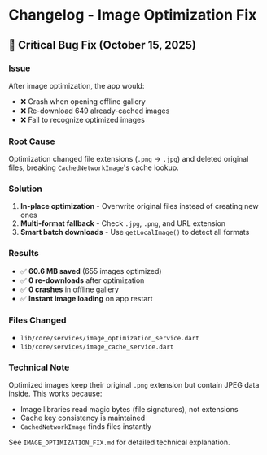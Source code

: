 # Changelog - Image Optimization Fix

## 🔧 Critical Bug Fix (October 15, 2025)

### Issue
After image optimization, the app would:
- ❌ Crash when opening offline gallery
- ❌ Re-download 649 already-cached images
- ❌ Fail to recognize optimized images

### Root Cause
Optimization changed file extensions (`.png` → `.jpg`) and deleted original files, breaking `CachedNetworkImage`'s cache lookup.

### Solution
1. **In-place optimization** - Overwrite original files instead of creating new ones
2. **Multi-format fallback** - Check `.jpg`, `.png`, and URL extension
3. **Smart batch downloads** - Use `getLocalImage()` to detect all formats

### Results
- ✅ **60.6 MB saved** (655 images optimized)
- ✅ **0 re-downloads** after optimization
- ✅ **0 crashes** in offline gallery
- ✅ **Instant image loading** on app restart

### Files Changed
- `lib/core/services/image_optimization_service.dart`
- `lib/core/services/image_cache_service.dart`

### Technical Note
Optimized images keep their original `.png` extension but contain JPEG data inside. This works because:
- Image libraries read magic bytes (file signatures), not extensions
- Cache key consistency is maintained
- `CachedNetworkImage` finds files instantly

See `IMAGE_OPTIMIZATION_FIX.md` for detailed technical explanation.
